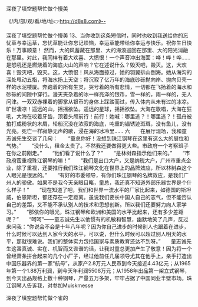 深夜了填空题帮忙做个慢美

《/内/部/观/看/地/址👉http://d8s8.com》--

深夜了填空题帮忙做个慢美	13、当你收到这条短信时，同时也收到我送给你的忘忧草与幸运草，忘忧草能让你忘记烦恼，幸运草能带给你幸运与快乐。祝你生日快乐！万事顺意！
然而，大的风蓄藏在那里、大的海浪巡回在那里、大的阳光消融在那里。对此，我同样有着大欢喜、大愤恨！一个声音冲出海面：哗！哗！哗……是怒吼还是燃烧着的海底火山的声响？它在述说什么？毁灭吧，毁灭。这，大欢喜！毁灭吧，毁灭。这，大愤恨！风从海面掠过，她的羽翼排山倒海。她从海沟的深处甩动五指，将海水扬上天空；将沉寂了亿万年的海底砂砾抛向岸、抛向贝壳一样的水泥楼厦。奔跑着的所有生灵，哭号着的所有悲情，一切都在飞扬着的海水和砂砾的间隙中穿行。漫天夹杂着的冰一样亮泽的银币，雪一样的，雨一样的，无人问津。一双双赤裸着的脚掌从银币的身体上踩踏而过，传入体内从未有过的冰凉。旷世凄凉！遥远的山，摇摇欲坠。遥远的星球，摇摇欲坠。大海在歌唱，大海在狂吼，大海在咬着牙齿，顶着头颅前行！前行！她喊：哪里逃？！哪里逃？！孤舟被拍打成粉状的木屑，轮船沉没在浓寂的海底，吨重的锚锈迹斑斑，没有鱼儿，没有光亮。死亡一样寂静无声的歌，浸在海的冰冷里……
六　　在展厅现场，我和童志诚先生交谈了几句：　　“童总你好！没想到珠江钢琴在这里有这么大的展位和气势。”　　“没什么，租金太贵了。不然我还要做得更大些。市政府一个考察班子在你之前刚走。”　　“他们看了说什么了？”　　“是林树森指示他们来的。”　　“市政府蛮重视珠江钢琴的嘛！”　　“我们是出口大户，又是纳税大户，广州市重点企业，除了重视，还要推行我们珠江钢琴文化在世界上的品牌效应，所以林树森这个人眼光是很远的。”　　“有好的市委领导，有你们珠江钢琴的名牌效应，是我们广州人的骄傲。如果不是我今天亲眼目睹，童总，我还真不知道外部乐器世界是个什么样子！”　　“现在知道了吧，我们和世界一流水平的厂家比起来，如德国的斯坦威，伯恩斯坦，都还存在一定距离。虽说我们要长中国人自己的志气，但不能否认自己的差距，又不能不承认别人的技术和思想创新。所以我们还要努力向人家学习。”　　“那依你的眼光，珠江钢琴和欧洲和美国的水平比起来，还有多少差距呢？”　　“呵呵”——童志诚先生以他惯有的机敏和智慧，幽默地笑了几声，反过来问我：“你说会不会是十年八年呢？因为你自己进步的时候别人也跟着在进步，什么时候可以达到人家今天的水平，可以说，但什么时候可以超过别人明天的水平，那就很难说。我们的整体实力包括国家与素质教育还达不到呀。”　　童志诚先生这番真诚、实在、机智而又诙谐的话，让我对童总更加产生了敬意！因为将一个曾经萧条拼合起来的几个小厂子，经过他前任几届领导尤其在他手上，亲手打造出中国乐器界的第一家“航母”，从家产2.8万元人民币到今天接近4.43亿元；从1965年第一个1.88万利润，到今天年利润5508万元；从1958年出品第一架立式钢琴，到今天出品规格上数十种钢琴，产量五万多架，牢牢占据了中国同业半壁市场。珠江钢琴人告诉我，对参加Muiskmesse





深夜了填空题帮忙做个雀的
